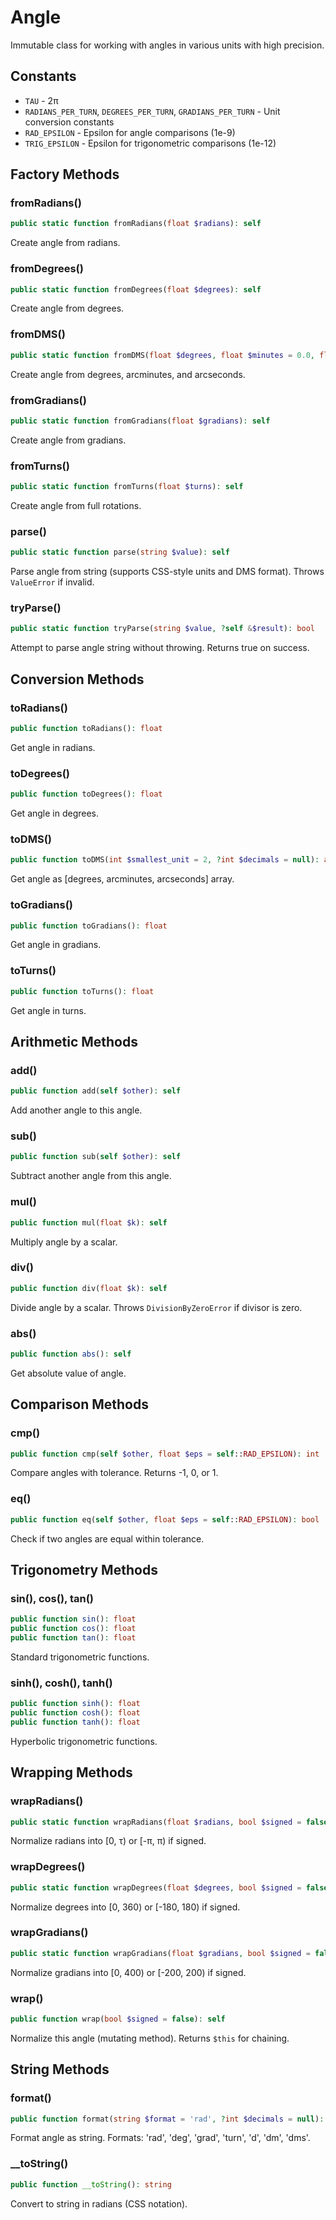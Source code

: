 # Angle

Immutable class for working with angles in various units with high precision.

## Constants

- `TAU` - 2π
- `RADIANS_PER_TURN`, `DEGREES_PER_TURN`, `GRADIANS_PER_TURN` - Unit conversion constants
- `RAD_EPSILON` - Epsilon for angle comparisons (1e-9)
- `TRIG_EPSILON` - Epsilon for trigonometric comparisons (1e-12)

## Factory Methods

### fromRadians()

```php
public static function fromRadians(float $radians): self
```

Create angle from radians.

### fromDegrees()

```php
public static function fromDegrees(float $degrees): self
```

Create angle from degrees.

### fromDMS()

```php
public static function fromDMS(float $degrees, float $minutes = 0.0, float $seconds = 0.0): self
```

Create angle from degrees, arcminutes, and arcseconds.

### fromGradians()

```php
public static function fromGradians(float $gradians): self
```

Create angle from gradians.

### fromTurns()

```php
public static function fromTurns(float $turns): self
```

Create angle from full rotations.

### parse()

```php
public static function parse(string $value): self
```

Parse angle from string (supports CSS-style units and DMS format). Throws `ValueError` if invalid.

### tryParse()

```php
public static function tryParse(string $value, ?self &$result): bool
```

Attempt to parse angle string without throwing. Returns true on success.

## Conversion Methods

### toRadians()

```php
public function toRadians(): float
```

Get angle in radians.

### toDegrees()

```php
public function toDegrees(): float
```

Get angle in degrees.

### toDMS()

```php
public function toDMS(int $smallest_unit = 2, ?int $decimals = null): array
```

Get angle as [degrees, arcminutes, arcseconds] array.

### toGradians()

```php
public function toGradians(): float
```

Get angle in gradians.

### toTurns()

```php
public function toTurns(): float
```

Get angle in turns.

## Arithmetic Methods

### add()

```php
public function add(self $other): self
```

Add another angle to this angle.

### sub()

```php
public function sub(self $other): self
```

Subtract another angle from this angle.

### mul()

```php
public function mul(float $k): self
```

Multiply angle by a scalar.

### div()

```php
public function div(float $k): self
```

Divide angle by a scalar. Throws `DivisionByZeroError` if divisor is zero.

### abs()

```php
public function abs(): self
```

Get absolute value of angle.

## Comparison Methods

### cmp()

```php
public function cmp(self $other, float $eps = self::RAD_EPSILON): int
```

Compare angles with tolerance. Returns -1, 0, or 1.

### eq()

```php
public function eq(self $other, float $eps = self::RAD_EPSILON): bool
```

Check if two angles are equal within tolerance.

## Trigonometry Methods

### sin(), cos(), tan()

```php
public function sin(): float
public function cos(): float
public function tan(): float
```

Standard trigonometric functions.

### sinh(), cosh(), tanh()

```php
public function sinh(): float
public function cosh(): float
public function tanh(): float
```

Hyperbolic trigonometric functions.

## Wrapping Methods

### wrapRadians()

```php
public static function wrapRadians(float $radians, bool $signed = false): float
```

Normalize radians into [0, τ) or [-π, π) if signed.

### wrapDegrees()

```php
public static function wrapDegrees(float $degrees, bool $signed = false): float
```

Normalize degrees into [0, 360) or [-180, 180) if signed.

### wrapGradians()

```php
public static function wrapGradians(float $gradians, bool $signed = false): float
```

Normalize gradians into [0, 400) or [-200, 200) if signed.

### wrap()

```php
public function wrap(bool $signed = false): self
```

Normalize this angle (mutating method). Returns `$this` for chaining.

## String Methods

### format()

```php
public function format(string $format = 'rad', ?int $decimals = null): string
```

Format angle as string. Formats: 'rad', 'deg', 'grad', 'turn', 'd', 'dm', 'dms'.

### __toString()

```php
public function __toString(): string
```

Convert to string in radians (CSS notation).
